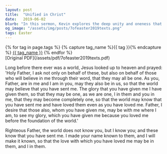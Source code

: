 ```yaml
---
layout: post
title:  "Unified in Christ"
date:   2019-06-02
blurb: "In this sermon, Kevin explores the deep unity and oneness that Jesus prayed for in John 17.20-26. He emphasizes the unity and love that should exist among believers, reflecting the unity and love between the Father and the Son. Kevin also highlights the importance of the world knowing that the Father sent Jesus, and the transformative power of His love."
og_image: "/assets/img/posts/7ofeaster2019texts.png"
tags: Easter
---    
```

<div class="tag-pills">
  {% for tag in page.tags %}
    {% capture tag_name %}{{ tag }}{% endcapture %}
    <a href="{{ site.baseurl }}/tag/{{ tag_name }}" class="tag-pill">{{ tag_name }}</a>
  {% endfor %}
</div>
[Original PDF](/assets/pdf/7ofeaster2019texts.pdf)

Long before there ever was a world, Jesus looked up to heaven and prayed: 'Holy Father, I ask not only on behalf of these, but also on behalf of those who will believe in me through their word, that they may all be one. As you, Father, are in me and I am in you, may they also be in us, so that the world may believe that you have sent me. The glory that you have given me I have given them, so that they may be one, as we are one, I in them and you in me, that they may become completely one, so that the world may know that you have sent me and have loved them even as you have loved me. Father, I desire that those also, whom you have given me, may be with me where I am, to see my glory, which you have given me because you loved me before the foundation of the world.'

Righteous Father, the world does not know you, but I know you; and these know that you have sent me. I made your name known to them, and I will make it known, so that the love with which you have loved me may be in them, and I in them.
